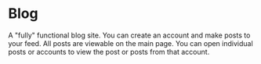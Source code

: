 # Blog

A "fully" functional blog site. You can create an account and make posts to your feed. All posts are viewable on the main page.
You can open individual posts or accounts to view the post or posts from that account.

